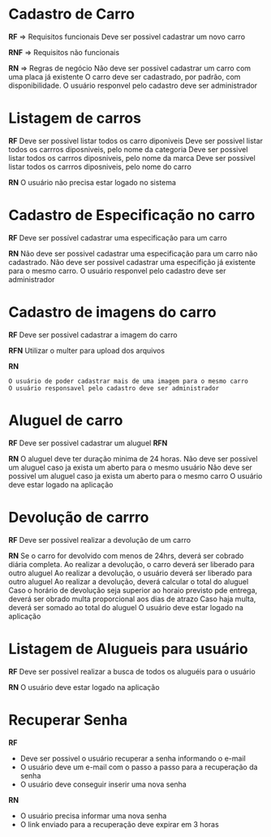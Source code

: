 # Cadastro de Carro

**RF** => Requisitos funcionais
    Deve ser possivel cadastrar um novo carro

**RNF** => Requisitos não funcionais


**RN** => Regras de negócio
    Não deve ser possivel cadastrar um carro com uma placa já existente
    O carro deve ser cadastrado, por padrão, com disponibilidade.
    O usuário responvel pelo cadastro deve ser administrador

# Listagem de carros

**RF**
    Deve ser possivel listar todos os carro diponiveis
    Deve ser possivel listar todos os carrros diposniveis, pelo nome da categoria
    Deve ser possivel listar todos os carrros diposniveis, pelo nome da marca
    Deve ser possivel listar todos os carrros diposniveis, pelo nome do carro

**RN**
    O usuário não precisa estar logado no sistema

# Cadastro de Especificação no carro

**RF**
    Deve ser possível cadastrar uma especificação para um carro


**RN**
    Não deve ser possivel cadastrar uma especificação para um carro não cadastrado.
    Não deve ser possivel cadastrar uma especifição já existente para o mesmo carro.
    O usuário responvel pelo cadastro deve ser administrador


# Cadastro de imagens do carro

**RF**
    Deve ser possivel cadastrar a imagem do carro

**RFN**
    Utilizar o multer para upload dos arquivos

**RN**

    O usuário de poder cadastrar mais de uma imagem para o mesmo carro
    O usuário responsavel pelo cadastro deve ser administrador

# Aluguel de carro

**RF**
    Deve ser possivel cadastrar um aluguel
**RFN**

**RN**
    O aluguel deve ter duração minima de 24 horas.
    Não deve ser possivel um aluguel caso ja exista um aberto para o mesmo usuário
    Não deve ser possivel um aluguel caso ja exista um aberto para o mesmo carro
    O usuário deve estar logado na aplicação


# Devolução de carrro

**RF**
Deve ser possivel realizar a devolução de um carro

**RN**
Se o carro for devolvido com menos de 24hrs, deverá ser cobrado diária completa.
Ao realizar a devolução, o carro deverá ser liberado para outro aluguel
Ao realizar a devolução, o usuário deverá ser liberado para outro aluguel
Ao realizar a devolução, deverá calcular o total do aluguel
Caso o horário de devolução seja superior ao horaio previsto pde entrega, deverá ser obrado multa proporcional aos dias de atrazo
Caso haja multa, deverá ser somado ao total do aluguel
O usuário deve estar logado na aplicação


# Listagem de Alugueis para usuário

**RF**
Deve ser possivel realizar a busca de todos os aluguéis para o usuário

**RN**
O usuário deve estar logado na aplicação

    

# Recuperar Senha

**RF**
- Deve ser possivel o usuário recuperar a senha informando o e-mail
- O usuário deve um e-mail com o passo a passo para a recuperação da senha
- O usuário deve conseguir inserir uma nova senha

**RN**
- O usuário precisa informar uma nova senha
- O link enviado para a recuperação deve expirar em 3 horas
